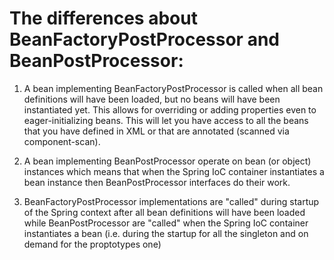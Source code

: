 # The differences about BeanFactoryPostProcessor and BeanPostProcessor:

1) A bean implementing BeanFactoryPostProcessor is called when all bean definitions will have been loaded, but no beans will have been instantiated yet. This allows for overriding or adding properties even to eager-initializing beans. This will let you have access to all the beans that you have defined in XML or that are annotated (scanned via component-scan).

2) A bean implementing BeanPostProcessor operate on bean (or object) instances which means that when the Spring IoC container instantiates a bean instance then BeanPostProcessor interfaces do their work.

3) BeanFactoryPostProcessor implementations are "called" during startup of the Spring context after all bean definitions will have been loaded while BeanPostProcessor are "called" when the Spring IoC container instantiates a bean (i.e. during the startup for all the singleton and on demand for the proptotypes one)

